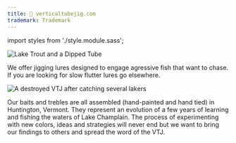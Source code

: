 ```yaml
---
title: 🎣 verticaltubejig.com
trademark: Trademark
---
```


import styles from './style.module.sass';

![Lake Trout and a Dipped Tube](https://res.cloudinary.com/dfjzpbdey/image/upload/v1672160659/verticaltubejig.com/20220315_115428_y6m1wt.jpg)

We offer jigging lures designed to engage agressive fish that want to chase. If you are looking for slow flutter lures go elsewhere.

![A destroyed VTJ after catching several lakers](https://res.cloudinary.com/dfjzpbdey/image/upload/v1672160759/verticaltubejig.com/20220726_195452_01_mghoxa.jpg)

Our baits and trebles are all assembled (hand-painted and hand tied) in Huntington, Vermont. They represent an evolution of a few years of learning and fishing the waters of Lake Champlain. The process of experimenting with new colors, ideas and strategies will never end but we want to bring our findings to others and spread the word of the VTJ.
